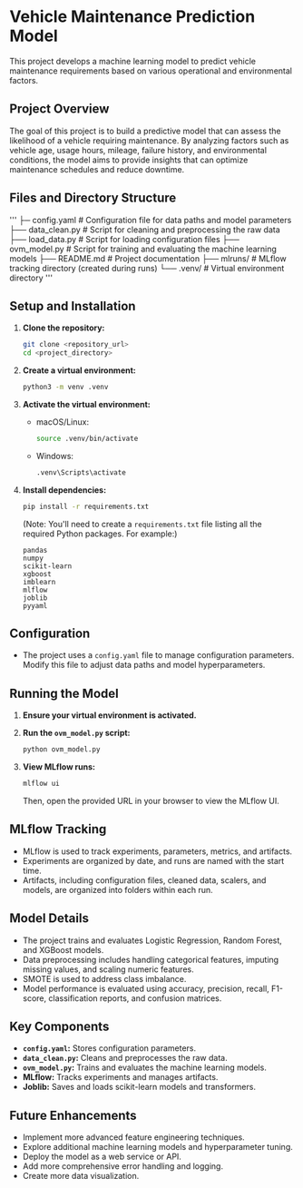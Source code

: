 # Vehicle Maintenance Prediction Model

This project develops a machine learning model to predict vehicle maintenance requirements based on various operational and environmental factors.

## Project Overview

The goal of this project is to build a predictive model that can assess the likelihood of a vehicle requiring maintenance. By analyzing factors such as vehicle age, usage hours, mileage, failure history, and environmental conditions, the model aims to provide insights that can optimize maintenance schedules and reduce downtime.

## Files and Directory Structure

'''
├─ config.yaml           # Configuration file for data paths and model parameters
├── data_clean.py        # Script for cleaning and preprocessing the raw data
├── load_data.py         # Script for loading configuration files
├── ovm_model.py         # Script for training and evaluating the machine learning models
├── README.md            # Project documentation
├── mlruns/              # MLflow tracking directory (created during runs)
└── .venv/               # Virtual environment directory
'''

## Setup and Installation

1.  **Clone the repository:**

    ```bash
    git clone <repository_url>
    cd <project_directory>
    ```

2.  **Create a virtual environment:**

    ```bash
    python3 -m venv .venv
    ```

3.  **Activate the virtual environment:**

    * macOS/Linux:

        ```bash
        source .venv/bin/activate
        ```

    * Windows:

        ```bash
        .venv\Scripts\activate
        ```

4.  **Install dependencies:**

    ```bash
    pip install -r requirements.txt
    ```

    (Note: You'll need to create a `requirements.txt` file listing all the required Python packages. For example:)

    ```
    pandas
    numpy
    scikit-learn
    xgboost
    imblearn
    mlflow
    joblib
    pyyaml
    ```

## Configuration

* The project uses a `config.yaml` file to manage configuration parameters. Modify this file to adjust data paths and model hyperparameters.

## Running the Model

1.  **Ensure your virtual environment is activated.**
2.  **Run the `ovm_model.py` script:**

    ```bash
    python ovm_model.py
    ```

3.  **View MLflow runs:**

    ```bash
    mlflow ui
    ```

    Then, open the provided URL in your browser to view the MLflow UI.

## MLflow Tracking

* MLflow is used to track experiments, parameters, metrics, and artifacts.
* Experiments are organized by date, and runs are named with the start time.
* Artifacts, including configuration files, cleaned data, scalers, and models, are organized into folders within each run.

## Model Details

* The project trains and evaluates Logistic Regression, Random Forest, and XGBoost models.
* Data preprocessing includes handling categorical features, imputing missing values, and scaling numeric features.
* SMOTE is used to address class imbalance.
* Model performance is evaluated using accuracy, precision, recall, F1-score, classification reports, and confusion matrices.

## Key Components

* **`config.yaml`:** Stores configuration parameters.
* **`data_clean.py`:** Cleans and preprocesses the raw data.
* **`ovm_model.py`:** Trains and evaluates the machine learning models.
* **MLflow:** Tracks experiments and manages artifacts.
* **Joblib:** Saves and loads scikit-learn models and transformers.

## Future Enhancements

* Implement more advanced feature engineering techniques.
* Explore additional machine learning models and hyperparameter tuning.
* Deploy the model as a web service or API.
* Add more comprehensive error handling and logging.
* Create more data visualization.
```

